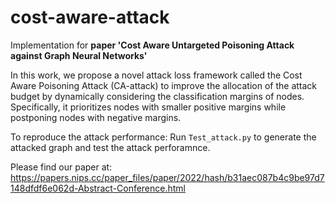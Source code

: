 # cost-aware-attack
Implementation for **paper 'Cost Aware Untargeted Poisoning Attack against Graph Neural Networks'**

In this work, we propose a novel attack loss framework called the Cost Aware Poisoning Attack (CA-attack) to improve the allocation of the attack budget by dynamically considering the classification margins of nodes. Specifically, it prioritizes nodes with smaller positive margins while postponing nodes with negative margins.

To reproduce the attack performance:
    Run ```Test_attack.py``` to generate the attacked graph and test the attack perforamnce.

Please find our paper at:
https://papers.nips.cc/paper_files/paper/2022/hash/b31aec087b4c9be97d7148dfdf6e062d-Abstract-Conference.html

